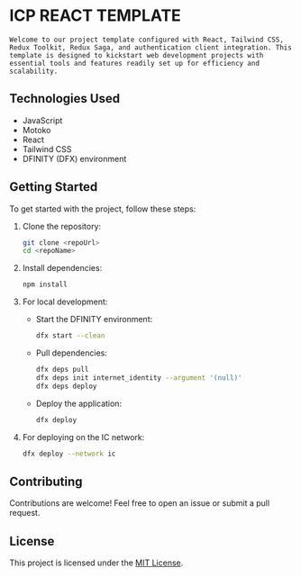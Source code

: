 # ICP REACT TEMPLATE

    Welcome to our project template configured with React, Tailwind CSS, Redux Toolkit, Redux Saga, and authentication client integration. This template is designed to kickstart web development projects with essential tools and features readily set up for efficiency and scalability.


## Technologies Used

- JavaScript
- Motoko
- React
- Tailwind CSS
- DFINITY (DFX) environment

## Getting Started

To get started with the project, follow these steps:

1. Clone the repository:

    ```bash
    git clone <repoUrl>
    cd <repoName>
    ```

2. Install dependencies:

    ```bash
    npm install
    ```

3. For local development:

    - Start the DFINITY environment:

        ```bash
        dfx start --clean
        ```

    - Pull dependencies:

        ```bash
        dfx deps pull
        dfx deps init internet_identity --argument '(null)'
        dfx deps deploy
        ```

    - Deploy the application:

        ```bash
        dfx deploy
        ```

4. For deploying on the IC network:

    ```bash
    dfx deploy --network ic
    ```

## Contributing

Contributions are welcome! Feel free to open an issue or submit a pull request.

## License

This project is licensed under the [MIT License](LICENSE).